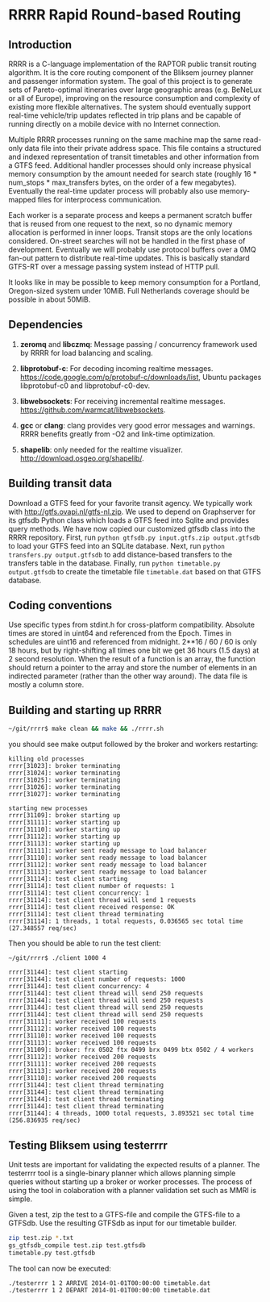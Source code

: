 RRRR Rapid Round-based Routing
==============================

Introduction
------------

RRRR is a C-language implementation of the RAPTOR public transit routing algorithm. It is the core routing component of the Bliksem journey planner and passenger information system. The goal of this project is to generate sets of Pareto-optimal itineraries over large geographic areas (e.g. BeNeLux or all of Europe), improving on the resource consumption and complexity of existing more flexible alternatives. The system should eventually support real-time vehicle/trip updates reflected in trip plans and be capable of running directly on a mobile device with no Internet connection.

Multiple RRRR processes running on the same machine map the same read-only data file into their private address space. This file contains a structured and indexed representation of transit timetables and other information from a GTFS feed. Additional handler processes should only increase physical memory consumption by the amount needed for search state (roughly 16 * num_stops * max_transfers bytes, on the order of a few megabytes). Eventually the real-time updater process will probably also use memory-mapped files for interprocess communication.

Each worker is a separate process and keeps a permanent scratch buffer that is reused from one request to the next, so no dynamic memory allocation is performed in inner loops. Transit stops are the only locations considered. On-street searches will not be handled in the first phase of development. Eventually we will probably use protocol buffers over a 0MQ fan-out pattern to distribute real-time updates. This is basically standard GTFS-RT over a message passing system instead of HTTP pull.

It looks like in may be possible to keep memory consumption for a Portland, Oregon-sized system under 10MiB. Full Netherlands coverage should be possible in about 50MiB.

Dependencies
------------

1. **zeromq** and **libczmq**:
Message passing / concurrency framework used by RRRR for load balancing and scaling.

1. **libprotobuf-c**:
For decoding incoming realtime messages. https://code.google.com/p/protobuf-c/downloads/list, Ubuntu packages libprotobuf-c0 and libprotobuf-c0-dev.

1. **libwebsockets**:
For receiving incremental realtime messages. https://github.com/warmcat/libwebsockets.

1. **gcc** or **clang**:
clang provides very good error messages and warnings. RRRR benefits greatly from -O2 and link-time optimization.

1. **shapelib**:
only needed for the realtime visualizer. http://download.osgeo.org/shapelib/.

Building transit data
---------------------

Download a GTFS feed for your favorite transit agency. We typically work with http://gtfs.ovapi.nl/gtfs-nl.zip.
We used to depend on Graphserver for its gtfsdb Python class which loads a GTFS feed into Sqlite and 
provides query methods. We have now copied our customized gtfsdb class into the RRRR repository.
First, run `python gtfsdb.py input.gtfs.zip output.gtfsdb` to load your GTFS feed into an SQLite database.
Next, run `python transfers.py output.gtfsdb` to add distance-based transfers to the transfers table in the database.
Finally, run `python timetable.py output.gtfsdb` to create the timetable file `timetable.dat` based on that GTFS database.


Coding conventions
-----------------------------
Use specific types from stdint.h for cross-platform compatibility.
Absolute times are stored in uint64 and referenced from the Epoch.
Times in schedules are uint16 and referenced from midnight. 2**16 / 60 / 60 is only 18 hours, but by right-shifting all times one bit we get 36 hours (1.5 days) at 2 second resolution.
When the result of a function is an array, the function should return a pointer to the array and store the number of elements in an indirected parameter (rather than the other way around).
The data file is mostly a column store.


Building and starting up RRRR
-----------------------------

```bash
~/git/rrrr$ make clean && make && ./rrrr.sh
```

you should see make output followed by the broker and workers restarting:

```
killing old processes
rrrr[31023]: broker terminating
rrrr[31024]: worker terminating
rrrr[31025]: worker terminating
rrrr[31026]: worker terminating
rrrr[31027]: worker terminating

starting new processes
rrrr[31109]: broker starting up
rrrr[31111]: worker starting up
rrrr[31110]: worker starting up
rrrr[31112]: worker starting up
rrrr[31113]: worker starting up
rrrr[31111]: worker sent ready message to load balancer
rrrr[31110]: worker sent ready message to load balancer
rrrr[31112]: worker sent ready message to load balancer
rrrr[31113]: worker sent ready message to load balancer
rrrr[31114]: test client starting
rrrr[31114]: test client number of requests: 1
rrrr[31114]: test client concurrency: 1
rrrr[31114]: test client thread will send 1 requests
rrrr[31114]: test client received response: OK
rrrr[31114]: test client thread terminating
rrrr[31114]: 1 threads, 1 total requests, 0.036565 sec total time (27.348557 req/sec)
````

Then you should be able to run the test client:

```
~/git/rrrr$ ./client 1000 4

rrrr[31144]: test client starting
rrrr[31144]: test client number of requests: 1000
rrrr[31144]: test client concurrency: 4
rrrr[31144]: test client thread will send 250 requests
rrrr[31144]: test client thread will send 250 requests
rrrr[31144]: test client thread will send 250 requests
rrrr[31144]: test client thread will send 250 requests
rrrr[31111]: worker received 100 requests
rrrr[31112]: worker received 100 requests
rrrr[31110]: worker received 100 requests
rrrr[31113]: worker received 100 requests
rrrr[31109]: broker: frx 0502 ftx 0499 brx 0499 btx 0502 / 4 workers
rrrr[31112]: worker received 200 requests
rrrr[31111]: worker received 200 requests
rrrr[31113]: worker received 200 requests
rrrr[31110]: worker received 200 requests
rrrr[31144]: test client thread terminating
rrrr[31144]: test client thread terminating
rrrr[31144]: test client thread terminating
rrrr[31144]: test client thread terminating
rrrr[31144]: 4 threads, 1000 total requests, 3.893521 sec total time (256.836935 req/sec)
```

Testing Bliksem using testerrrr
-------------------------------

Unit tests are important for validating the expected results of a planner. The testerrrr tool is
a single-binary planner which allows planning simple queries without starting up a broker or worker processes.
The process of using the tool in colaboration with a planner validation set such as MMRI is simple.

Given a test, zip the test to a GTFS-file and compile the GTFS-file to a GTFSdb. Use the resulting GTFSdb as input for our timetable builder.

```bash
zip test.zip *.txt
gs_gtfsdb_compile test.zip test.gtfsdb
timetable.py test.gtfsdb
```

The tool can now be executed:

```bash
./testerrrr 1 2 ARRIVE 2014-01-01T00:00:00 timetable.dat
./testerrrr 1 2 DEPART 2014-01-01T00:00:00 timetable.dat
```
